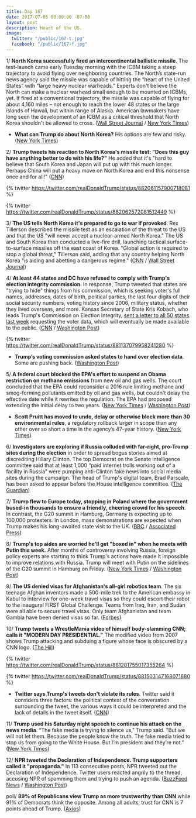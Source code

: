 ```yaml
---
title: Day 167
date: 2017-07-05 00:00:00 -07:00
layout: post
description: Heart of the US.
image:
  twitter: "/public/167-t.jpg"
  facebook: "/public/167-f.jpg"
---
```


1/ **North Korea successfully fired an intercontinental ballistic missile**. The test-launch came early Tuesday morning with the ICBM taking a steep trajectory to avoid flying over neighboring countries. The North’s state-run news agency said the missile was capable of hitting the “heart of the United States” with “large heavy nuclear warheads.” Experts don't believe the North can make a nuclear warhead small enough to be mounted on ICBMs, yet. If fired at a conventional trajectory, the missile was capable of flying for about 4,160 miles – not enough to reach the lower 48 states or the large islands of Hawaii, but within range of Alaska. American lawmakers have long seen the development of an ICBM as a critical threshold that North Korea shouldn't be allowed to cross. ([Wall Street Journal](https://www.wsj.com/articles/north-korea-launches-missile-into-waters-between-korea-and-japan-1499131848) / [New York Times](https://www.nytimes.com/2017/07/04/world/asia/north-korea-missile-test-icbm.html))

* **What can Trump do about North Korea?** His options are few and risky. ([New York Times](https://www.nytimes.com/2017/07/04/us/politics/trump-north-korea-missile-icbm.html))

2/ **Trump tweets his reaction to North Korea's missile test: "Does this guy have anything better to do with his life?"** He added that it's "hard to believe that South Korea and Japan will put up with this much longer. Perhaps China will put a heavy move on North Korea and end this nonsense once and for all!" ([CNN](http://www.cnn.com/2017/07/03/asia/north-korea-missile-japan-waters/index.html))

{% twitter https://twitter.com/realDonaldTrump/status/882061157900718081 %}

{% twitter https://twitter.com/realDonaldTrump/status/882062572081512449 %}

3/ **The US tells North Korea it's prepared to go to war if provoked**. Rex Tillerson described the missile test as an escalation of the threat to the US and that the US "will never accept a nuclear-armed North Korea." The US and South Korea then conducted a live-fire drill, launching tactical surface-to-surface missiles off the east coast of Korea. "Global action is required to stop a global threat," Tillerson said, adding that any country helping North Korea "is aiding and abetting a dangerous regime." ([CNN](http://www.cnn.com/2017/07/04/politics/us-officials-meet-north-korea-missile-launch/index.html) / [Wall Street Journal](https://www.wsj.com/articles/u-s-tells-north-korea-it-is-prepared-to-go-to-war-1499243864))

4/ **At least 44 states and DC have refused to comply with Trump's election integrity commission**. In response, Trump tweeted that states are "trying to hide" things from his commission, which is seeking voter's full names, addresses, dates of birth, political parties, the last four digits of their social security numbers, voting history since 2006, military status, whether they lived overseas, and more. Kansas Secretary of State Kris Kobach, who leads Trump's Commission on Election Integrity, [sent a letter to all 50 states last week](https://whatthefuckjusthappenedtoday.com/2017/06/30/Day-162/#1-trump’s-voter-fraud-commission-ask) requesting the voter data, which will eventually be made available to the public. ([CNN](http://www.cnn.com/2017/07/03/politics/kris-kobach-letter-voter-fraud-commission-information/index.html) / [Washington Post](https://www.washingtonpost.com/news/wonk/wp/2017/07/01/trump-says-states-are-trying-to-hide-things-from-his-voter-fraud-commission-heres-what-they-actually-say/))

{% twitter https://twitter.com/realDonaldTrump/status/881137079958241280 %}

* **Trump’s voting commission asked states to hand over election data**. Some are pushing back. ([Washington Post](https://www.washingtonpost.com/national/trumps-voting-commission-asked-states-to-hand-over-election-data-theyre-pushing-back/2017/06/30/cd8f812a-5dce-11e7-9b7d-14576dc0f39d_story.html))

5/ **A federal court blocked the EPA's effort to suspend an Obama restriction on methane emissions** from new oil and gas wells. The court concluded that the EPA could reconsider a 2016 rule limiting methane and smog-forming pollutants emitted by oil and gas wells, but couldn't delay the effective date while it rewrites the regulation. The EPA had proposed extending the initial delay to two years. ([New York Times](https://www.nytimes.com/2017/07/03/climate/court-blocks-epa-effort-to-suspend-obama-era-methane-rule.html) / [Washington Post](https://www.washingtonpost.com/politics/federal-court-blocks-trump-epa-on-air-pollution/2017/07/03/464a7344-601e-11e7-84a1-a26b75ad39fe_story.html))

* **Scott Pruitt has moved to undo, delay or otherwise block more than 30 environmental rules**, a regulatory rollback larger in scope than any other over so short a time in the agency’s 47-year history. ([New York Times](https://www.nytimes.com/2017/07/01/us/politics/trump-epa-chief-pruitt-regulations-climate-change.html))

6/ **Investigators are exploring if Russia colluded with far-right, pro-Trump sites during the election** in order to spread bogus stories aimed at discrediting Hillary Clinton. The top Democrat on the Senate intelligence committee said that at least 1,000 “paid internet trolls working out of a facility in Russia” were pumping anti-Clinton fake news into social media sites during the campaign. The head of Trump's digital team, Brad Parscale, has been asked to appear before the House intelligence committee. ([The Guardian](https://www.theguardian.com/us-news/2017/jul/05/donald-trump-russia-investigation-fake-news-hillary-clinton))

7/ **Trump flew to Europe today, stopping in Poland where the government bused-in thousands to ensure a friendly, cheering crowd for his speech**. In contrast, the G20 summit in Hamburg, Germany is expecting up to 100,000 protesters. In London, mass demonstrations are expected when Trump makes his long-awaited state visit to the UK. ([BBC](http://www.bbc.com/news/world-europe-40497732) / [Associated Press](https://apnews.com/4aeff5f56d614bedacdde0a8e2cac030))

8/ **Trump's top aides are worried he'll get "boxed in" when he meets with Putin this week.** After months of controversy involving Russia, foreign policy experts are starting to think Trump's actions have made it impossible to improve relations with Russia. Trump will meet with Putin on the sidelines of the G20 summit in Hamburg on Friday. ([New York Times](https://www.nytimes.com/2017/07/05/us/politics/trump-poland-germany-g20-putin.html) / [Washington Post](https://www.washingtonpost.com/politics/months-of-russia-controversy-leaves-trump-boxed-in-ahead-of-putin-meeting/2017/07/04/882b51c2-60a8-11e7-a6c7-f769fa1d5691_story.html))

9/ **The US denied visas for Afghanistan's all-girl robotics team**. The six teenage Afghan inventors made a 500-mile trek to the American embassy in Kabul to interview for one-week travel visas so they could escort their robot to the inaugural FIRST Global Challenge. Teams from Iraq, Iran, and Sudan were all able to secure travel visas. Only team Afghanistan and team Gambia have been denied visas so far. ([Forbes](https://www.forbes.com/sites/hilarybrueck/2017/06/29/denied-afghanistans-all-girl-robotics-team-cant-get-visas-to-the-u-s/#3e5ccc4a367f))

10/ **Trump tweets a WrestleMania video of himself body-slamming CNN; calls it "MODERN DAY PRESIDENTIAL."** The modified video from 2007 shows Trump attacking and subduing a figure whose face is obscured by a CNN logo. ([The Hill](http://thehill.com/homenews/administration/340417-trump-takes-down-cnn-in-mock-wrestling-video))

{% twitter https://twitter.com/realDonaldTrump/status/881281755017355264 %}

{% twitter https://twitter.com/realDonaldTrump/status/881503147168071680 %}

* **Twitter says Trump's tweets don't violate its rules**. Twitter said it considers three factors: the political context of the conversation surrounding the tweet, the various ways it could be interpreted and the lack of details in the tweet itself. ([CNN](http://money.cnn.com/2017/07/02/technology/trump-twitter-cnn-wwe/index.html))

11/ **Trump used his Saturday night speech to continue his attack on the news media**. “The fake media is trying to silence us," Trump said. "But we will not let them. Because the people know the truth. The fake media tried to stop us from going to the White House. But I’m president and they’re not.” ([New York Times](https://www.nytimes.com/2017/07/01/us/politics/trump-tweets-stoke-voter-fraud-claim-and-attack-news-media.html))

12/ **NPR tweeted the Declaration of Independence. Trump supporters called it "propaganda."** In 113 consecutive posts, NPR tweeted out the Declaration of Independence. Twitter users reacted angrily to the thread, accusing NPR of spamming them and trying to push an agenda. ([BuzzFeed News](https://www.buzzfeed.com/juliareinstein/we-hold-these-alternative-truths-to-be-self-evident) / [Washington Post](https://www.washingtonpost.com/news/the-fix/wp/2017/07/05/some-trump-supporters-thought-npr-tweeted-propaganda-it-was-the-declaration-of-independence/))

poll/ **89% of Republicans view Trump as more trustworthy than CNN** while 91% of Democrats think the opposite. Among all adults, trust for CNN is 7 points ahead of Trump. ([Axios](https://www.axios.com/exclusive-astonishing-poll-about-trump-and-media-2453120782.html))
